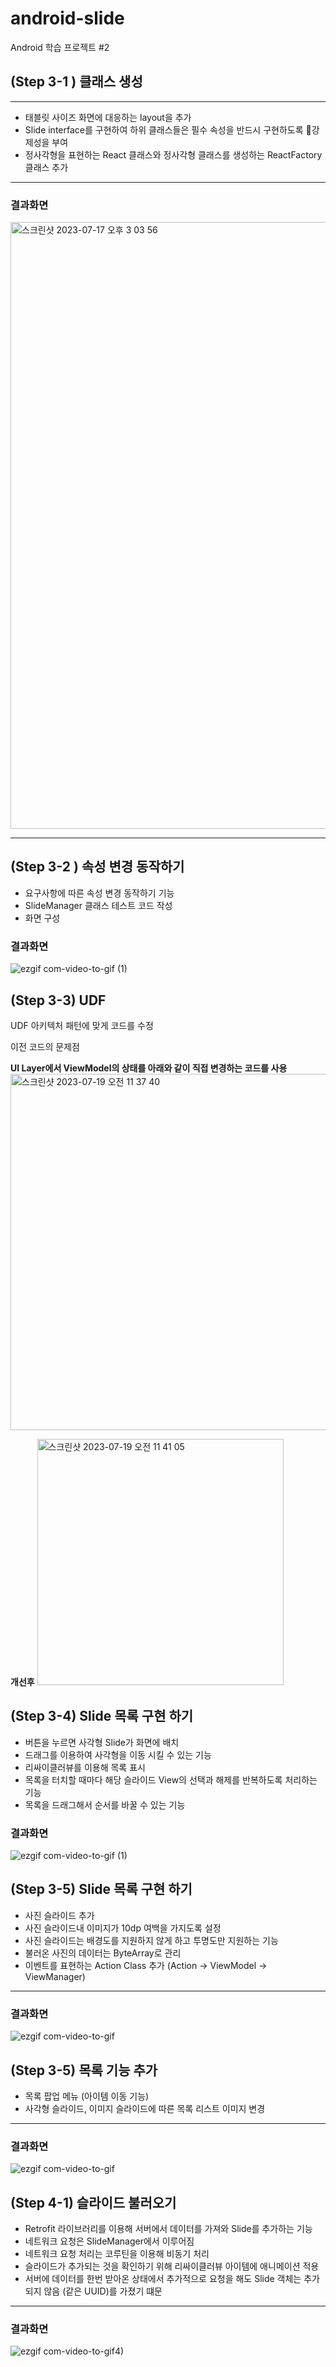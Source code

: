 # android-slide
Android 학습 프로젝트 #2

## (Step 3-1 ) 클래스 생성
---

- 태블릿 사이즈 화면에 대응하는 layout을 추가
- Slide interface를 구현하여 하위 클래스들은 필수 속성을 반드시 구현하도록 강제성을 부여
- 정사각형을 표현하는 React 클래스와 정사각형 클래스를 생성하는 ReactFactory 클래스 추가

---

### 결과화면
<img width="971" alt="스크린샷 2023-07-17 오후 3 03 56" src="https://github.com/softeerbootcamp-2nd/android-slide/assets/54762273/c4bbb4e6-0ceb-4ab0-bbe4-20918c42a723">

---
## (Step 3-2 ) 속성 변경 동작하기

- 요구사항에 따른 속성 변경 동작하기 기능
- SlideManager 클래스 테스트 코드 작성
- 화면 구성

### 결과화면
![ezgif com-video-to-gif (1)](https://github.com/softeerbootcamp-2nd/android-slide/assets/54762273/af531e7d-5a36-4d31-99e9-1d833f9242ba)

## (Step 3-3) UDF

UDF 아키텍처 패턴에 맞게 코드를 수정

이전 코드의 문제점

**UI Layer에서 ViewModel의 상태를 아래와 같이 직접 변경하는 코드를 사용**
<img width="570" alt="스크린샷 2023-07-19 오전 11 37 40" src="https://github.com/softeerbootcamp-2nd/android-slide/assets/54762273/78071a9f-89ca-4c3f-a50c-c721e3881448">

**개선후**
<img width="394" alt="스크린샷 2023-07-19 오전 11 41 05" src="https://github.com/softeerbootcamp-2nd/android-slide/assets/54762273/204e3819-91c7-47b7-a9e6-f9fd9269e0fa">

## (Step 3-4) Slide 목록 구현 하기
- 버튼을 누르면 사각형 Slide가 화면에 배치
- 드래그를 이용하여 사각형을 이동 시킬 수 있는 기능
- 리싸이클러뷰를 이용해 목록 표시
- 목록을 터치할 때마다 해당 슬라이드 View의 선택과 해제를 반복하도록 처리하는 기능
- 목록을 드래그해서 순서를 바꿀 수 있는 기능

### 결과화면
![ezgif com-video-to-gif (1)](https://github.com/softeerbootcamp-2nd/android-slide/assets/54762273/8551813b-64b7-41b5-9fed-56cdf5fa9aad)

## (Step 3-5) Slide 목록 구현 하기
- 사진 슬라이드 추가
- 사진 슬라이드내 이미지가 10dp 여백을 가지도록 설정
- 사진 슬라이드는 배경도를 지원하지 않게 하고 투명도만 지원하는 기능
- 불러온 사진의 데이터는 ByteArray로 관리
- 이벤트를 표현하는 Action Class 추가 (Action -> ViewModel -> ViewManager)
---
### 결과화면
![ezgif com-video-to-gif](https://github.com/softeerbootcamp-2nd/android-slide/assets/54762273/959cf1c6-ee9f-43d7-a7bb-b30418a50c6c)

## (Step 3-5) 목록 기능 추가
- 목록 팝업 메뉴 (아이템 이동 기능)
- 사각형 슬라이드, 이미지 슬라이드에 따른 목록 리스트 이미지 변경
---
### 결과화면
![ezgif com-video-to-gif](https://github.com/softeerbootcamp-2nd/android-slide/assets/54762273/8064f12e-e7fe-4438-a556-6d351f39d8ff)

## (Step 4-1) 슬라이드 불러오기
- Retrofit 라이브러리를 이용해 서버에서 데이터를 가져와 Slide를 추가하는 기능
- 네트워크 요청은 SlideManager에서 이루어짐
- 네트워크 요청 처리는 코루틴을 이용해 비동기 처리
- 슬라이드가 추가되는 것을 확인하기 위해 리싸이클러뷰 아이템에 애니메이션 적용
- 서버에 데이터를 한번 받아온 상태에서 추가적으로 요청을 해도 Slide 객체는 추가되지 않음 (같은 UUID)를 가졌기 떄문
---
### 결과화면
![ezgif com-video-to-gif](https://github.com/softeerbootcamp-2nd/android-slide/assets/54762273/153836a2-9f62-481e-b582-341507dce192)4)